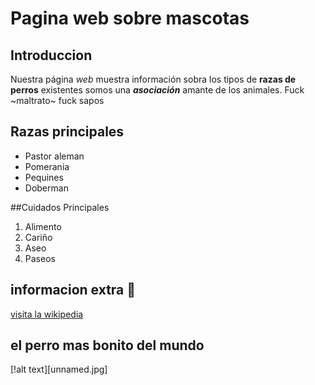 # Pagina web sobre mascotas
## Introduccion
Nuestra página _web_ muestra información sobra los tipos de **razas de perros** existentes
somos una *__asociación__* amante de los animales. Fuck ~maltrato~  fuck sapos
## Razas principales

- Pastor aleman 
- Pomerania
- Pequines 
- Doberman

##Cuidados Principales

1. Alimento
2. Cariño
3. Aseo
4. Paseos

## informacion extra 🐶

[visita la wikipedia](https://www.google.es/)
## el perro mas bonito del mundo
[!alt text][unnamed.jpg]
